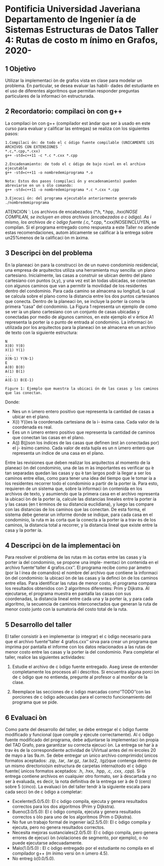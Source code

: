 # Pontificia Universidad Javeriana Departamento de Ingenier ́ıa de Sistemas Estructuras de Datos Taller 4: Rutas de costo m ́ınimo en Grafos, 2020-

## 1 Objetivo

Utilizar la implementaci ́on de grafos vista en clase para modelar un problema. En particular, se desea evaluar las habili-
dades del estudiante en el uso de diferentes algoritmos que permitan responder preguntas particulares de la informaci ́on
estructurada.

## 2 Recordatorio: compilaci ́on con g++

La compilaci ́on con g++ (compilador est ́andar que ser ́a usado en este curso para evaluar y calificar las entregas) se
realiza con los siguientes pasos:

```
1.Compilaci ́on: de todo el c ́odigo fuente compilable (UNICAMENTE LOS ARCHIVOS CON EXTENSIONES ́
*.c,*.cpp,*.cxx)
g++ -std=c++11 -c *.c *.cxx *.cpp
```
```
2.Encadenamiento: de todo el c ́odigo de bajo nivel en el archivo ejecutable
g++ -std=c++11 -o nombredemiprograma *.o
```
```
Nota: Estos dos pasos (compilaci ́on y encadenamiento) pueden abreviarse en un s ́olo comando:
g++ -std=c++11 -o nombredemiprograma *.c *.cxx *.cpp
```
```
3.Ejecuci ́on: del programa ejecutable anteriormente generado
./nombredemiprograma
```
ATENCION ́ : Los archivos de encabezados (*.h, *.hpp, *.hxx)NOSE COMPILAN, se incluyen en otros archivos
(encabezados o c ́odigo). As ́ı mismo, los archivos de c ́odigo fuente (*.c, *.cpp, *.cxx)NOSEINCLUYEN, se compilan.
Si el programa entregado como respuesta a este Taller no atiende estas recomendaciones, autom ́aticamente se calificar ́a
la entrega sobre un25%menos de la calificaci ́on m ́axima.

## 3 Descripci ́on del problema

En la planeaci ́on para la construcci ́on de un nuevo condominio residencial, una empresa de arquitectos utiliza una
herramienta muy sencilla: un plano cartesiano. Inicialmente, las casas a construir se ubican dentro del plano cartesiano
con puntos (x,y), y una vez est ́an todas ubicadas, se conectan con algunos caminos que van a permitir la movilidad de
los residentes dentro del condominio. Para cada camino se almacena su longitud, la cual se calcula sobre el plano como
la distancia entre los dos puntos cartesianos que conecta. Dentro de la planeaci ́on, se incluye la porter ́ıa como la primera
“casa” del condominio. La Figura 1 representa un ejemplo de como se ver ́ıa un plano cartesiano con un conjunto de
casas ubicadas y conectadas por medio de algunos caminos, en este ejemplo el v ́ertice A1 representa la porter ́ıa o punto
de entrada al condominio.
La informaci ́on utilizada por los arquitectos para la planeaci ́on se almacena en un archivo de texto con la siguiente
estructura:

```
N
X(0) Y(0)
X(1) Y(1)
...
X(N-1) Y(N-1)
E
A(0) B(0)
A(1) B(1)
...
A(E-1) B(E-1)
```

```
Figure 1: Ejemplo que muestra la ubicaci ́on de las casas y los caminos que las conectan.
```
Donde:

- Nes un n ́umero entero positivo que representa la cantidad de casas a ubicar en el plano.
- X(i) Y(i)es la coordenada cartesiana de la i- ́esima casa. Cada valor de la coordenada es real.
- Ees un n ́umero entero positivo que representa la cantidad de caminos que conectan las casas en el plano.
- A(j) B(j)son los ́ındices de las casas que definen (est ́an conectadas por) el j- ́esimo camino. Cada valor de esta
    tupla es un n ́umero entero que representa un ́ındice de una casa en el plano.

Entre las revisiones que deben realizar los arquitectos al momento de la planeaci ́on del condominio, una de las m ́as
importantes es verificar qu ́e tan separadas quedan las casas y qu ́e tan largos podr ́ıa llegar a ser los caminos entre ellas,
como para tener una idea del tiempo que le tomar ́ıa a los residentes recorrer todo el condominio a partir de la porter ́ıa.
Para esto, requieren de un sistema que, sobre la informaci ́on contenida en los archivos de texto, y asumiendo que la
primera casa en el archivo representa la ubicaci ́on de la porter ́ıa, calcule las distancias lineales entre la porter ́ıa y las casas
(en t ́erminos de su distancia euclidiana), y luego las compare con las distancias de los caminos que las conectan. De esta
forma, el sistema debe generar un informe donde se indique, para cada casa en el condominio, la ruta m ́as corta que la
conecta a la porter ́ıa a trav ́es de los caminos, la distancia total a recorrer, y la distancia lineal que existe entre la casa y
la porter ́ıa.

## 4 Descripci ́on de la implementaci ́on

Para resolver el problema de las rutas m ́as cortas entre las casas y la porter ́ıa del condominio, se propone una imple-
mentaci ́on contenida en el archivo fuente‘‘taller 4 grafos.cxx’’. El programa recibe como par ́ametro (por la l ́ınea
de comandos) el nombre del archivo que contiene la informaci ́on del condominio: la ubicaci ́on de las casas y la definci ́on
de los caminos entre ellas. Para identificar las rutas de menor costo, el programa compara los resultados obtenidos con 2
algoritmos diferentes: Prim y Dijkstra. Al ejecutarse, el programa muestra en pantalla las casas con sus coordenadas, la
distancia lineal entre cada una y la porter ́ıa, y para cada algoritmo, la secuencia de caminos interconectados que generan
la ruta de menor costo junto con la sumatoria del costo total de la ruta.

## 5 Desarrollo del taller

El taller consistir ́a en implementar (o integrar) el c ́odigo necesario para que el archivo fuente‘‘taller 4 grafos.cxx’’
sirva para crear un programa que imprima por pantalla el informe con los datos relacionados a las rutas de menor costo
entre las casas y la porter ́ıa del condominio.
Para completar el taller, realice las siguientes actividades:

1. Estudie el archivo de c ́odigo fuente entregado. Aseg ́urese de entender completamente los procesos all ́ı descritos.
    Si encuentra alguna porci ́on de c ́odigo que no entienda, pregunte al profesor o al monitor de la clase.


2. Reemplace las secciones de c ́odigo marcadas como‘‘TODO’’con las porciones de c ́odigo adecuadas para el correcto
    funcionamiento del programa que se pide.

## 6 Evaluaci ́on

Como parte del desarrollo del taller, se debe entregar el c ́odigo fuente modificado y funcional (que compile y ejecute
correctamente). Al c ́odigo fuente modificado del programa, debe adjuntarse la implementaci ́on propia del TAD Grafo,
para garantizar su correcta ejecuci ́on.
La entrega se har ́a a trav ́es de la correspondiente actividad de UVirtual antes del mi ́ercoles 20 de mayo a las 9a.m.
Se debe entregar un ́unico archivo comprimido( ́unicos formatos aceptados: .zip, .tar, .tar.gz, .tar.bz2, .tgz)que
contenga dentro de un mismo directorio(sin estructura de carpetas interna)todo el c ́odigo fuente( ́unicos formatos
aceptados: .h, .hxx, .hpp, .c, .cxx, .cpp). Si la entrega contiene archivos en cualquier otro formato, ser ́a descartada
y no ser ́a evaluada, es decir, la nota definitiva de la entrega ser ́a de 0 (cero) sobre 5 (cinco).
La evaluaci ́on del taller tendr ́a la siguiente escala para cada secci ́on de c ́odigo a completar:

- Excelente(5.0/5.0): El c ́odigo compila, ejecuta y genera resultados correctos para los dos algoritmos (Prim y
    Dijkstra).
- Bueno(3.0/5.0): El c ́odigo compila, ejecuta y genera resultados correctos s ́olo para uno de los algoritmos (Prim
    o Dijkstra).
- No fue un trabajo formal de ingenier ́ıa(2.5/5.0): El c ́odigo compila y ejecuta, pero no genera resultados
    correctos.
- Necesita mejoras sustanciales(2.0/5.0): El c ́odigo compila, pero genera errores de ejecuci ́on (violaciones de
    segmento, por ejemplo), o no puede ejecutarse adecuadamente.
- Malo(1.0/5.0) : El c ́odigo entregado por el estudiante no compila en el compilador g++ (m ́ınimo versi ́on n ́umero
    4.5).
- No entreg ́o(0.0/5.0).


